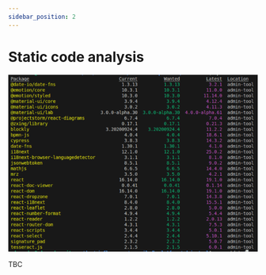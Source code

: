 ```yaml
---
sidebar_position: 2
---
```


# Static code analysis

![Dependencies Diagram](./img/dependencies.png)

TBC
